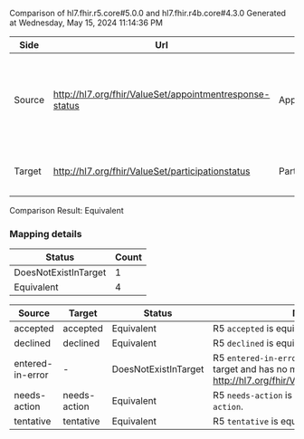 Comparison of hl7.fhir.r5.core#5.0.0 and hl7.fhir.r4b.core#4.3.0
Generated at Wednesday, May 15, 2024 11:14:36 PM

| Side | Url | Name | Title | Description |
| --- | --- | --- | --- | --- |
| Source | http://hl7.org/fhir/ValueSet/appointmentresponse-status | AppointmentResponseStatus | Appointment Response Status | The Participation status for a participant in response to a request for an appointment. |
| Target | http://hl7.org/fhir/ValueSet/participationstatus | ParticipationStatus | ParticipationStatus | The Participation status of an appointment. |


Comparison Result: Equivalent


### Mapping details

| Status | Count |
| ------ | ----- |
DoesNotExistInTarget | 1 |
Equivalent | 4 |


| Source | Target | Status | Message |
| ------ | ------ | ------ | ------- |
| accepted | accepted | Equivalent | R5 `accepted` is equivalent to R4B `accepted`. |
| declined | declined | Equivalent | R5 `declined` is equivalent to R4B `declined`. |
| entered-in-error | - | DoesNotExistInTarget | R5 `entered-in-error` does not appear in the target and has no mapping for http://hl7.org/fhir/ValueSet/participationstatus. |
| needs-action | needs-action | Equivalent | R5 `needs-action` is equivalent to R4B `needs-action`. |
| tentative | tentative | Equivalent | R5 `tentative` is equivalent to R4B `tentative`. |

